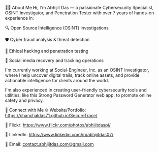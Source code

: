 👨‍💻 About Me
Hi, I'm Abhijit Das — a passionate Cybersecurity Specialist, OSINT Investigator, and Penetration Tester with over 7 years of hands-on experience in:

🔍 Open Source Intelligence (OSINT) investigations

🛡️ Cyber fraud analysis & threat detection

🧠 Ethical hacking and penetration testing

🔐 Social media recovery and tracking operations

I'm currently working at Social-Engineer, Inc. as an OSINT Investigator, where I help uncover digital trails, track online assets, and provide actionable intelligence for clients around the world.

I'm also experienced in creating user-friendly cybersecurity tools and utilities, like this Strong Password Generator web app, to promote online safety and privacy.

🔗 Connect with Me
🌐 Website/Portfolio: https://chanchaldas71.github.io/SecureTrace/

📸 Flickr: https://www.flickr.com/photos/abhijitdaspi/

💼 LinkedIn: https://www.linkedin.com/in/abhijitdas07/

📧 Email: contact.abhijitdas.com@gmail.com
